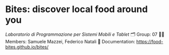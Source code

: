 # Bites: discover local food around you
*Laboratorio di Programmazione per Sistemi Mobili e Tablet*
🗂️ Group: 07
👨‍💻 Members: Samuele Mazzei, Federico Natali
📖 Documentation: https://food-bites.github.io/bites/
